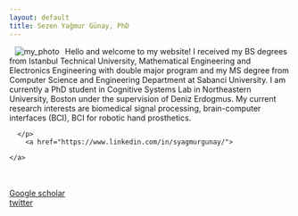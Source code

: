 ```yaml
---
layout: default
title: Sezen Yağmur Günay, PhD
---
```


<div class="blurb">
<p>
<img src="./images/sf.png" alt="my_photo" hspace="10" style="float: left;" /> 
    Hello and welcome to my website! I received my BS degrees from Istanbul Technical University, Mathematical Engineering and Electronics Engineering with double major program and my MS degree from Computer Science and Engineering Department at Sabanci University. I am currently a PhD student in Cognitive Systems Lab in Northeastern University, Boston under the supervision of Deniz Erdogmus. My current research interests are biomedical signal processing, brain-computer interfaces (BCI), BCI for robotic hand prosthetics. 
    </p>

    
         
 <!--<a href="/about">Read more about me...</a>-->
      </p> 
        <a href="https://www.linkedin.com/in/syagmurgunay/">
        
    </a>
<br>
    <br>
    <a href=https://scholar.google.com/citations?user=YKkFxVsAAAAJ&hl=en&oi=ao> Google scholar </a>
      <br>
    <a href=   https://twitter.com/SezenYG> twitter </a>
    


    
<br>
<br>  
</div><!-- /.blurb -->
